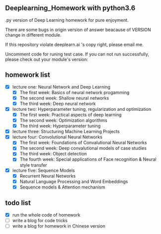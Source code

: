 ## Deeplearning_Homework with python3.6
.py version of Deep Learning homework for pure enjoyment.

There are some bugs in origin version of answer beacause of  VERSION change in different module.

If this repository violate deeplearn.ai 's copy right, please email me.

Uncomment code for runing test case. If you can not run successfully, please check out your module's version:

## homework list
- [x] lecture one: Neural Network and Deep Learning
    - [x] The first week: Basics of neural network progamming
    - [x] The second week: Shallow neural networks
    - [x] The third week: Deep neural network
- [x] lecture two: Hyperparameter tuning, regularization and optimization
    - [x] The first week: Practical aspects of deep learning
    - [x] The second week: Optimization algorithms
    - [x] The third week: Hyperparameter tuning
- [x] lecture three: Structuring Machine Learning Projects
- [x] lecture four: Convolutional Neural Networks
    - [x] The first week: Foundations of Convalutional Neural Networks
    - [x] The second week: Deep convalutional models of case studies
    - [x] The third week: Object detection
    - [x] The fourth week: Special applications of Face recognition & Neural style transfer
- [x] lecture five: Sequence Models
    - [x] Recurrent Neural Networks
    - [x] Natural Language Processing and Word Embeddings
    - [x] Sequence models & Attention mechanism
    
## todo list
- [x] run the whole code of homework
- [ ] write a blog for code tricks
- [ ] write a blog for homework in Chinese version

